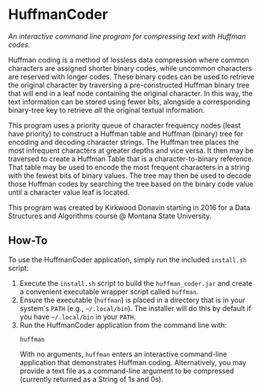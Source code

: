 # HuffmanCoder

*An interactive command line program for compressing text with Huffman codes.*

Huffman coding is a method of lossless data compression where common characters are assigned shorter binary codes, while uncommon characters are reserved with longer codes. These binary codes can be used to retrieve the original character by traversing a pre-constructed Huffman binary tree that will end in a leaf node containing the original character. In this way, the text information can be stored using fewer bits, alongside a corresponding binary-tree key to retrieve _all_ the original textual information. 

This program uses a priority queue of character frequency nodes (least have priority) to construct a Huffman table and Huffman (binary) tree for encoding and decoding character strings. The Huffman tree places the most infrequent characters at greater depths and vice versa. It then may be traversed to create a Huffman Table that is a character-to-binary reference. That table may be used to encode the most frequent characters in a string with the fewest bits of binary values. The tree may then be used to decode those Huffman codes by searching the tree based on the binary code value until a character value leaf is located.

This program was created by Kirkwood Donavin starting in 2016 for a Data Structures and Algorithms course @ Montana State University. 

## How-To

To use the HuffmanCoder application, simply run the included `install.sh` script:

1. Execute the `install.sh` script to build the `huffman_coder.jar` and create a convenient executable wrapper script called `huffman`.
2. Ensure the executable (`huffman`) is placed in a directory that is in your system's `PATH` (e.g., `~/.local/bin`). The installer will do this by default if you have `~/.local/bin` in your `PATH`.
3. Run the HuffmanCoder application from the command line with:
	```
	huffman
	```
	With no arguments, `huffman` enters an interactive command-line application that demonstrates Huffman coding. Alternatively, you may provide a text file as a command-line argument to be compressed (currently returned as a String of 1s and 0s).
